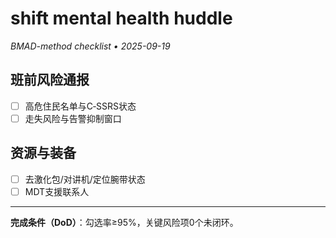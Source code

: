 # shift mental health huddle

_BMAD-method checklist • 2025-09-19_

## 班前风险通报

- [ ] 高危住民名单与C‑SSRS状态
- [ ] 走失风险与告警抑制窗口

## 资源与装备

- [ ] 去激化包/对讲机/定位腕带状态
- [ ] MDT支援联系人

---

**完成条件（DoD）**：勾选率≥95%，关键风险项0个未闭环。
